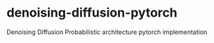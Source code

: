 # denoising-diffusion-pytorch
Denoising Diffusion Probabilistic architecture pytorch implementation

